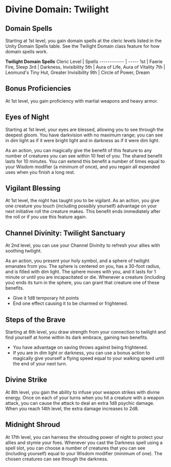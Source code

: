 # Divine Domain: Twilight

## Domain Spells
Starting at 1st level, you gain domain spells at the cleric levels listed in the Unity Domain Spells table. See the Twilight Domain class feature for how domain spells work.

**Twilight Domain Spells**
Cleric Level |	Spells
------------ | -----
1st	| Faerie Fire, Sleep
3rd	| Darkness, Invisibility
5th	| Aura of Life, Aura of Vitality
7th	| Leomund's Tiny Hut, Greater Invisibility
9th	| Circle of Power, Dream

## Bonus Proficiencies
At 1st level, you gain proficiency with martial weapons and heavy armor.

## Eyes of Night
Starting at 1st level, your eyes are blessed, allowing you to see through the deepest gloom. You have darkvision with no maximum range; you can see in dim light as if it were bright light and in darkness as if it were dim light.

As an action, you can magically give the benefit of this feature to any number of creatures you can see within 10 feet of you. The shared benefit lasts for 10 minutes. You can extend this benefit a number of times equal to your Wisdom modifier (a minimum of once), and you regain all expended uses when you finish a long rest.

## Vigilant Blessing
At 1st level, the night has taught you to be vigilant. As an action, you give one creature you touch (including possibly yourself) advantage on your next initiative roll the creature makes. This benefit ends immediately after the roll or if you use this feature again.

## Channel Divinity: Twilight Sanctuary
At 2nd level, you can use your Channel Divinity to refresh your allies with soothing twilight.

As an action, you present your holy symbol, and a sphere of twilight emanates from you. The sphere is centered on you, has a 30-foot radius, and is filled with dim light. The sphere moves with you, and it lasts for 1 minute or until you are incapacitated or die. Whenever a creature (including you) ends its turn in the sphere, you can grant that creature one of these benefits.

* Give it 1d8 temporary hit points
* End one effect causing it to be charmed or frightened.

## Steps of the Brave
Starting at 6th level, you draw strength from your connection to twilight and find yourself at home within its dark embrace, gaining two benefits.

* You have advantage on saving throws against being frightened.
* If you are in dim light or darkness, you can use a bonus action to magically give yourself a flying speed equal to your walking speed until the end of your next turn.

## Divine Strike
At 8th level, you gain the ability to infuse your weapon strikes with divine energy. Once on each of your turns when you hit a creature with a weapon attack, you can cause the attack to deal an extra 1d8 psychic damage. When you reach 14th level, the extra damage increases to 2d8.

## Midnight Shroud
At 17th level, you can harness the shrouding power of night to protect your allies and stymie your foes. Whenever you cast the Darkness spell using a spell slot, you can choose a number of creatures that you can see (including yourself) equal to your Wisdom modifier (minimum of one). The chosen creatures can see through the darkness.
